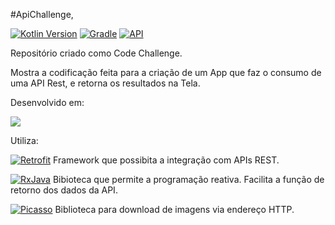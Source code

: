 #ApiChallenge,

[![Kotlin Version](https://img.shields.io/badge/kotlin-1.7.0-blue.svg?style=for-the-badge)](http://kotlinlang.org/)
[![Gradle](https://img.shields.io/badge/gradle-7.2-blue.svg?style=for-the-badge)](https://docs.gradle.org/7.2/release-notes.html)
[![API](https://img.shields.io/badge/API-19%2B-blue.svg?style=for-the-badge)](https://android-arsenal.com/api?level=19)

Repositório criado como Code Challenge.

Mostra a codificação feita para a criação de um App que faz o consumo de uma API Rest, e retorna os resultados na Tela.



Desenvolvido em:

<img src="https://img.shields.io/badge/Kotlin-0095D5?style=for-the-badge&logo=kotlin&logoColor=white" />

Utiliza: 

[![Retrofit](https://img.shields.io/badge/Retrofit-2-brightgreen)](https://square.github.io/retrofit/)
Framework que possibita a integração com APIs REST.

[![RxJava](https://img.shields.io/badge/RxJava-3-red)](https://github.com/ReactiveX/RxJava)
Bibioteca que permite a programação reativa. Facilita a função de retorno dos dados da API.

[![Picasso](https://img.shields.io/badge/Picasso-2.71828-yellow)](https://square.github.io/picasso/)
Biblioteca para download de imagens via endereço HTTP.
